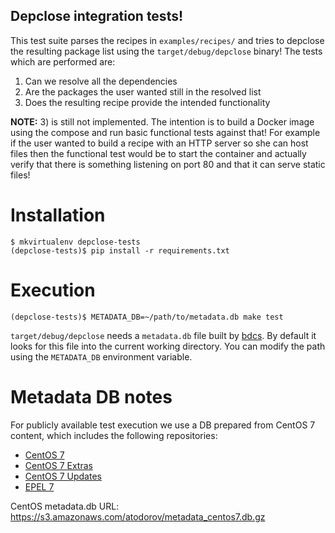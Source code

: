 Depclose integration tests!
---------------------------

This test suite parses the recipes in `examples/recipes/` and tries to depclose
the resulting package list using the `target/debug/depclose` binary! The tests
which are performed are:

1) Can we resolve all the dependencies
2) Are the packages the user wanted still in the resolved list
3) Does the resulting recipe provide the intended functionality

**NOTE:** 3) is still not implemented. The intention is to build a Docker image
using the compose and run basic functional tests against that! For example if
the user wanted to build a recipe with an HTTP server so she can host files then
the functional test would be to start the container and actually verify that
there is something listening on port 80 and that it can serve static files!

Installation
============

    $ mkvirtualenv depclose-tests
    (depclose-tests)$ pip install -r requirements.txt

Execution
=========

    (depclose-tests)$ METADATA_DB=~/path/to/metadata.db make test


`target/debug/depclose` needs a `metadata.db` file built by
[bdcs](http://github.com/weldr/bdcs). By default it looks for this file into
the current working directory. You can modify the path using the `METADATA_DB`
environment variable.


Metadata DB notes
=================

For publicly available test execution we use a DB prepared from CentOS 7 content,
which includes the following repositories:

* [CentOS 7](http://mirror.centos.org/centos/7/os/x86_64/)
* [CentOS 7 Extras](http://mirror.centos.org/centos/7/extras/x86_64/)
* [CentOS 7 Updates](http://mirror.centos.org/centos/7/updates/x86_64/)
* [EPEL 7](https://dl.fedoraproject.org/pub/epel/7/x86_64/)

CentOS metadata.db URL: https://s3.amazonaws.com/atodorov/metadata_centos7.db.gz
